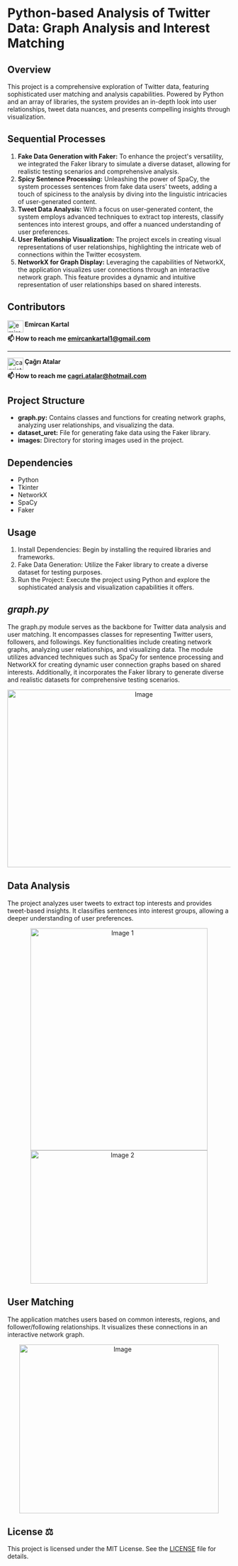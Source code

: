 # Python-based Analysis of Twitter Data: Graph Analysis and Interest Matching
## Overview
This project is a comprehensive exploration of Twitter data, featuring sophisticated user matching and analysis capabilities. Powered by Python and an array of libraries, the system provides an in-depth look into user relationships, tweet data nuances, and presents compelling insights through visualization.

## Sequential Processes
1. __Fake Data Generation with Faker:__ To enhance the project's versatility, we integrated the Faker library to simulate a diverse dataset, allowing for realistic testing scenarios and comprehensive analysis.
2. __Spicy Sentence Processing:__ Unleashing the power of SpaCy, the system processes sentences from fake data users' tweets, adding a touch of spiciness to the analysis by diving into the linguistic intricacies of user-generated content.
3. __Tweet Data Analysis:__ With a focus on user-generated content, the system employs advanced techniques to extract top interests, classify sentences into interest groups, and offer a nuanced understanding of user preferences.
4. __User Relationship Visualization:__ The project excels in creating visual representations of user relationships, highlighting the intricate web of connections within the Twitter ecosystem.
5. __NetworkX for Graph Display:__ Leveraging the capabilities of NetworkX, the application visualizes user connections through an interactive network graph. This feature provides a dynamic and intuitive representation of user relationships based on shared interests.

## Contributors
<a href="https://linkedin.com/in/emircankartal" target="blank"><img align="left" src="https://raw.githubusercontent.com/rahuldkjain/github-profile-readme-generator/master/src/images/icons/Social/linked-in-alt.svg" alt="emircankartal" height="27" width="36" /></a>
<strong>Emircan Kartal</strong>

<strong>📫 How to reach me emircankartal1@gmail.com</strong>

---

<a href="https://www.linkedin.com/in/çağrı-atalar-354692166/" target="blank"><img align="left" src="https://raw.githubusercontent.com/rahuldkjain/github-profile-readme-generator/master/src/images/icons/Social/linked-in-alt.svg" alt="cagriatalar" height="27" width="36" /></a>
<strong>Çağrı Atalar</strong>

<strong>📫 How to reach me cagri.atalar@hotmail.com</strong>

## Project Structure

- **graph.py:** Contains classes and functions for creating network graphs, analyzing user relationships, and visualizing the data.
- **dataset_uret:** File for generating fake data using the Faker library.
- **images:** Directory for storing images used in the project.

## Dependencies

- Python
- Tkinter
- NetworkX
- SpaCy
- Faker

## Usage

1. Install Dependencies: Begin by installing the required libraries and frameworks.
2. Fake Data Generation: Utilize the Faker library to create a diverse dataset for testing purposes.
3. Run the Project: Execute the project using Python and explore the sophisticated analysis and visualization capabilities it offers.

## ___graph.py___ 
The graph.py module serves as the backbone for Twitter data analysis and user matching. It encompasses classes for representing Twitter users, followers, and followings. Key functionalities include creating network graphs, analyzing user relationships, and visualizing data. The module utilizes advanced techniques such as SpaCy for sentence processing and NetworkX for creating dynamic user connection graphs based on shared interests. Additionally, it incorporates the Faker library to generate diverse and realistic datasets for comprehensive testing scenarios.

<p align="center">
    <img src="https://github.com/EmircanKartal/Python-based-Analysis-of-Twitter-Data--Graph-Analysis-and-Interest-Matching/assets/88210656/d8d42afc-0a25-4401-a6fa-38babefbe90c" alt="Image" width="600" height="400">
</p>



## Data Analysis

The project analyzes user tweets to extract top interests and provides tweet-based insights. It classifies sentences into interest groups, allowing a deeper understanding of user preferences.

<p align="center">
    <img src="https://github.com/EmircanKartal/Python-based-Analysis-of-Twitter-Data--Graph-Analysis-and-Interest-Matching/assets/88210656/ad82f82d-11aa-4053-a641-e70158b720e6" alt="Image 1" width="400" height="500">

 <img src="https://github.com/EmircanKartal/Python-based-Analysis-of-Twitter-Data--Graph-Analysis-and-Interest-Matching/assets/88210656/01a70e95-1a40-449d-ae11-d4cd7fe0f072" alt="Image 2" width="400" height="300">
</p>

 
## User Matching

The application matches users based on common interests, regions, and follower/following relationships. It visualizes these connections in an interactive network graph.

<p align="center">
    <img src="https://github.com/EmircanKartal/Python-based-Analysis-of-Twitter-Data--Graph-Analysis-and-Interest-Matching/assets/88210656/989fcf82-02d8-4c13-9b42-f4a954b88ec8" alt="Image" width="450" height="380">
</p>

## License ⚖️

This project is licensed under the MIT License. See the [LICENSE](LICENSE) file for details.


